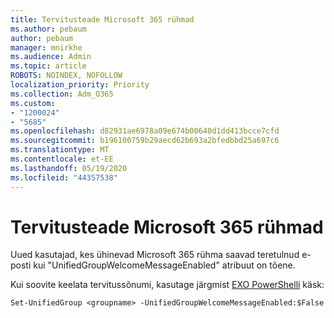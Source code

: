 ```yaml
---
title: Tervitusteade Microsoft 365 rühmad
ms.author: pebaum
author: pebaum
manager: mnirkhe
ms.audience: Admin
ms.topic: article
ROBOTS: NOINDEX, NOFOLLOW
localization_priority: Priority
ms.collection: Adm_O365
ms.custom:
- "1200024"
- "5685"
ms.openlocfilehash: d82931ae6978a09e674b00640d1dd413bcce7cfd
ms.sourcegitcommit: b196100759b29aecd62b693a2bfedbbd25a697c6
ms.translationtype: MT
ms.contentlocale: et-EE
ms.lasthandoff: 05/19/2020
ms.locfileid: "44357538"
---
```

# <a name="welcome-message-in-microsoft-365-groups"></a>Tervitusteade Microsoft 365 rühmad

Uued kasutajad, kes ühinevad Microsoft 365 rühma saavad teretulnud e-posti kui "UnifiedGroupWelcomeMessageEnabled" atribuut on tõene.

Kui soovite keelata tervitussõnumi, kasutage järgmist [EXO PowerShelli](https://docs.microsoft.com/powershell/exchange/exchange-online/exchange-online-powershell-v2/exchange-online-powershell-v2?view=exchange-ps) käsk:

`
Set-UnifiedGroup <groupname> -UnifiedGroupWelcomeMessageEnabled:$False
`
